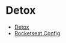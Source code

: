 # Detox

- [Detox](https://github.com/wix/Detox#readme)
- [Rocketseat Config](https://www.notion.so/Detox-Setup-359cdc2888ad4481b4448f737bef637b)
